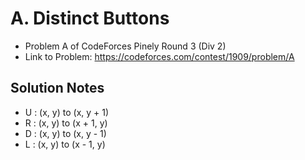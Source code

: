 # A. Distinct Buttons

* Problem A of CodeForces Pinely Round 3 (Div 2)
* Link to Problem: https://codeforces.com/contest/1909/problem/A

## Solution Notes

* U : (x, y) to (x, y + 1)
* R : (x, y) to (x + 1, y)
* D : (x, y) to (x, y - 1)
* L : (x, y) to (x - 1, y)
